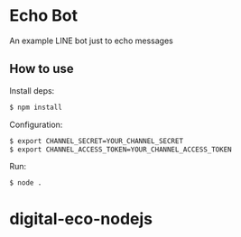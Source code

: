 # Echo Bot

An example LINE bot just to echo messages

## How to use

Install deps:

```bash
$ npm install
```

Configuration:

``` bash
$ export CHANNEL_SECRET=YOUR_CHANNEL_SECRET
$ export CHANNEL_ACCESS_TOKEN=YOUR_CHANNEL_ACCESS_TOKEN
```

Run:

``` bash
$ node .
```
# digital-eco-nodejs
